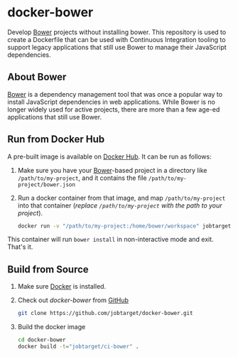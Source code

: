 docker-bower
============

Develop [Bower](http://bower.io) projects without installing bower.  This 
repository is used to create a Dockerfile that can be used with Continuous 
Integration tooling to support legacy applications that still use Bower to 
manage their JavaScript dependencies. 

About Bower
-----------

[Bower](http://bower.io) is a dependency management tool that was once a popular 
way to install JavaScript dependencies in web applications.  While Bower is no 
longer widely used for active projects, there are more than a few age-ed 
applications that still use Bower.


Run from Docker Hub
-------------------

A pre-built image is available on [Docker Hub](https://hub.docker.com/r/jobtarget/ci-bower). 
It can be run as follows:

1. Make sure you have your [Bower](http://bower.io)-based project in a directory like `/path/to/my-project`, and it contains the file `/path/to/my-project/bower.json`
2. Run a docker container from that image, and map `/path/to/my-project` into that container (_replace `/path/to/my-project` with the path to your project_).

   ```bash
   docker run -v "/path/to/my-project:/home/bower/workspace" jobtarget/ci-bower
   ```

This container will run `bower install` in non-interactive mode and exit.  
That's it.

Build from Source
-----------------

1. Make sure [Docker](https://www.docker.com) is installed.

2. Check out _docker-bower_ from [GitHub](https://github.com/jobtarget/docker-bower)

   ```bash
   git clone https://github.com/jobtarget/docker-bower.git
   ```
3. Build the docker image

   ```bash
   cd docker-bower
   docker build -t="jobtarget/ci-bower" .
   ```
